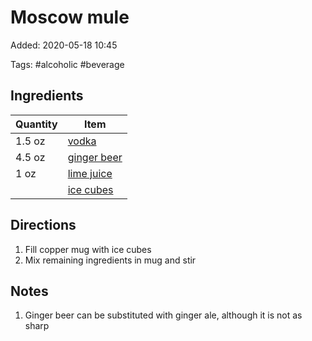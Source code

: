 # Moscow mule

Added: 2020-05-18 10:45

Tags: #alcoholic #beverage

## Ingredients

| Quantity | Item                                         |
| -------- | -------------------------------------------- |
| 1.5 oz   | [vodka](../Ingredients/vodka.md)             |
| 4.5 oz   | [ginger beer](../Ingredients/ginger-beer.md) |
| 1 oz     | [lime juice](../Ingredients/lime%20juice.md) |
|          | [ice cubes](../Ingredients/ice-cubes.md)     |

## Directions

1. Fill copper mug with ice cubes
2. Mix remaining ingredients in mug and stir

## Notes

1. Ginger beer can be substituted with ginger ale, although it is not as sharp
